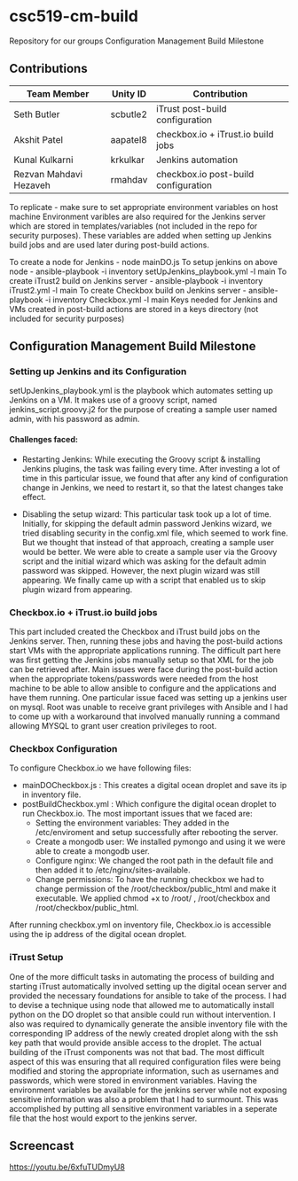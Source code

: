# csc519-cm-build
Repository for our groups Configuration Management Build Milestone

## Contributions

| Team Member   | Unity ID | Contribution   
| ------------- | ----------- | ------------ 
| Seth Butler      | scbutle2 |   iTrust post-build configuration       
| Akshit Patel     | aapatel8 |   checkbox.io + iTrust.io build jobs
| Kunal Kulkarni | krkulkar | Jenkins automation
| Rezvan Mahdavi Hezaveh  |  rmahdav |   checkbox.io post-build configuration

To replicate - make sure to set appropriate environment variables on host machine Environment varibles are also required for the Jenkins server which are stored in templates/variables (not included in the repo for security purposes). These variables are added when setting up Jenkins build jobs and are used later during post-build actions.

To create a node for Jenkins - node mainDO.js
To setup jenkins on above node - ansible-playbook -i inventory setUpJenkins_playbook.yml -l main
To create iTrust2 build on Jenkins server - ansible-playbook -i inventory iTrust2.yml -l main
To create Checkbox build on Jenkins server - ansible-playbook -i inventory Checkbox.yml -l main
Keys needed for Jenkins and VMs created in post-build actions are stored in a keys directory (not included for security purposes)

## Configuration Management Build Milestone

### Setting up Jenkins and its Configuration

setUpJenkins_playbook.yml is the playbook which automates setting up Jenkins on a VM. It makes use of a groovy script, named jenkins_script.groovy.j2 for the purpose of creating a sample user named admin, with his password as admin.

#### Challenges faced:
* Restarting Jenkins: While executing the Groovy script & installing Jenkins plugins, the task was failing every time. After investing a lot of time in this particular issue, we found that after any kind of configuration change in Jenkins, we need to restart it, so that the latest changes take effect.

* Disabling the setup wizard: This particular task took up a lot of time. Initially, for skipping the default admin password Jenkins wizard, we tried disabling security in the config.xml file, which seemed to work fine. But we thought that instead of that approach, creating a sample user would be better. We were able to create a sample user via the Groovy script and the initial wizard which was asking for the default admin password was skipped. However, the next plugin wizard was still appearing. We finally came up with a script that enabled us to skip plugin wizard from appearing.

### Checkbox.io + iTrust.io build jobs

This part included created the Checkbox and iTrust build jobs on the Jenkins server. Then, running these jobs and having the post-build actions start VMs with the appropriate applications running. The difficult part here was first getting the Jenkins jobs manually setup so that XML for the job can be retrieved after. Main issues were face during the post-build action when the appropriate tokens/passwords were needed from the host machine to be able to allow ansible to configure and the applications and have them running. One particular issue faced was setting up a jenkins user on mysql. Root was unable to receive grant privileges with Ansible and I had to come up with a workaround that involved manually running a command allowing MYSQL to grant user creation privileges to root.


### Checkbox Configuration

To configure Checkbox.io we have following files:
* mainDOCheckbox.js :  This creates a digital ocean droplet and save its ip in inventory file.
* postBuildCheckbox.yml : Which configure the digital ocean droplet to run Checkbox.io. The most important issues that we faced are:
  - Setting the environment variables: They added in the /etc/enviroment and setup successfully after rebooting the server. 
  - Create a mongodb user: We installed pymongo and using it we were able to create a mongodb user.
  - Configure nginx: We changed the root path in the default file and then added it to /etc/nginx/sites-available.
  - Change permissions: To have the running checkbox we had to change permission of the /root/checkbox/public_html and make it executable. We applied chmod +x to /root/ , /root/checkbox and /root/checkbox/public_html.

After running checkbox.yml on inventory file, Checkbox.io is accessible using the ip address of the digital ocean droplet.

### iTrust Setup

One of the more difficult tasks in automating the process of building and starting iTrust automatically involved setting up the digital ocean server and provided the necessary foundations for ansible to take of the process. I had to devise a technique using node that allowed me to automatically install python on the DO droplet so that ansible could run without intervention. I also was required to dynamically generate the ansible inventory file with the corresponding IP address of the newly created droplet along with the ssh key path that would provide ansible access to the droplet. The actual building of the iTrust components was not that bad. The most difficult aspect of this was ensuring that all required configuration files were being modified and storing the appropriate information, such as usernames and passwords, which were stored in environment variables. Having the environment variables be available for the jenkins server while not exposing sensitive information was also a problem that I had to surmount. This was accomplished by putting all sensitive environment variables in a seperate file that the host would export to the jenkins server.

## Screencast
https://youtu.be/6xfuTUDmyU8
